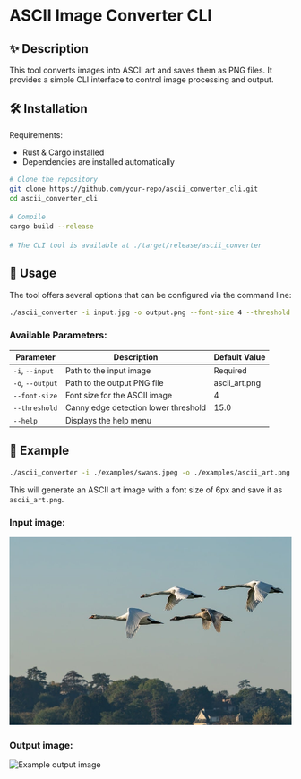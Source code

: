# ASCII Image Converter CLI

## ✨ Description

This tool converts images into ASCII art and saves them as PNG files. It provides a simple CLI interface to control image processing and output.

## 🛠 Installation

Requirements:

- Rust & Cargo installed
- Dependencies are installed automatically

```sh
# Clone the repository
git clone https://github.com/your-repo/ascii_converter_cli.git
cd ascii_converter_cli

# Compile
cargo build --release

# The CLI tool is available at ./target/release/ascii_converter
```

## 🔎 Usage

The tool offers several options that can be configured via the command line:

```sh
./ascii_converter -i input.jpg -o output.png --font-size 4 --threshold 15.0
```

### **Available Parameters:**

| Parameter        | Description                                    | Default Value |
| --------------- | --------------------------------------------- | ------------ |
| `-i`, `--input`  | Path to the input image                       | Required     |
| `-o`, `--output` | Path to the output PNG file                   | ascii_art.png  |
| `--font-size`    | Font size for the ASCII image                 | 4            |
| `--threshold`    | Canny edge detection lower threshold          | 15.0         |
| `--help`         | Displays the help menu                        |              |

## 🚀 Example

```sh
./ascii_converter -i ./examples/swans.jpeg -o ./examples/ascii_art.png --font-size 6 --threshold 20.0
```
This will generate an ASCII art image with a font size of 6px and save it as `ascii_art.png`.

### Input image:
![Example input image](./examples/swans.jpg)

### Output image:
![Example output image](./examples/ascii_art.png)
